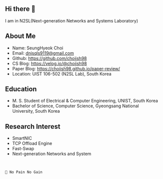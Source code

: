 ## Hi there 👋
I am in N2SL(Next-generation Networks and Systems Laboratory)

## About Me
- Name: SeungHyeok Choi
- Email: dnjsqls9119@gmail.com
- Github: https://github.com/choiish98
- CS Blog: https://velog.io/@choiish98
- Paper Blog: https://choiish98.github.io/paper-review/
- Location: UIST 106-502 (N2SL Lab), South Korea

## Education
- M. S. Student of Electrical & Computer Engineering, UNIST, South Korea
- Bachelor of Science, Computer Science, Gyeongsang National University, South Korea

## Research Interest
- SmartNIC
- TCP Offload Engine
- Fast-Swap
- Next-generation Networks and System

<br>

```💬 No Pain No Gain```
